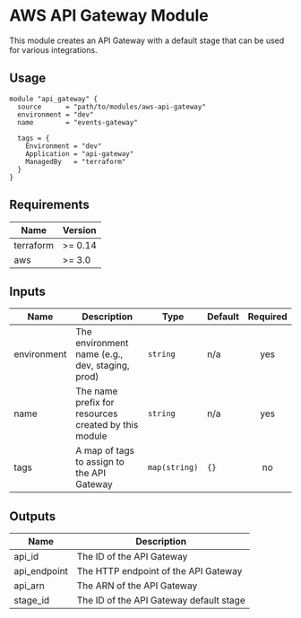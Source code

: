 # AWS API Gateway Module

This module creates an API Gateway with a default stage that can be used for various integrations.

## Usage

```hcl
module "api_gateway" {
  source      = "path/to/modules/aws-api-gateway"
  environment = "dev"
  name        = "events-gateway"
  
  tags = {
    Environment = "dev"
    Application = "api-gateway"
    ManagedBy   = "terraform"
  }
}
```

## Requirements

| Name | Version |
|------|---------|
| terraform | >= 0.14 |
| aws | >= 3.0 |

## Inputs

| Name | Description | Type | Default | Required |
|------|-------------|------|---------|:--------:|
| environment | The environment name (e.g., dev, staging, prod) | `string` | n/a | yes |
| name | The name prefix for resources created by this module | `string` | n/a | yes |
| tags | A map of tags to assign to the API Gateway | `map(string)` | `{}` | no |

## Outputs

| Name | Description |
|------|-------------|
| api_id | The ID of the API Gateway |
| api_endpoint | The HTTP endpoint of the API Gateway |
| api_arn | The ARN of the API Gateway |
| stage_id | The ID of the API Gateway default stage | 
